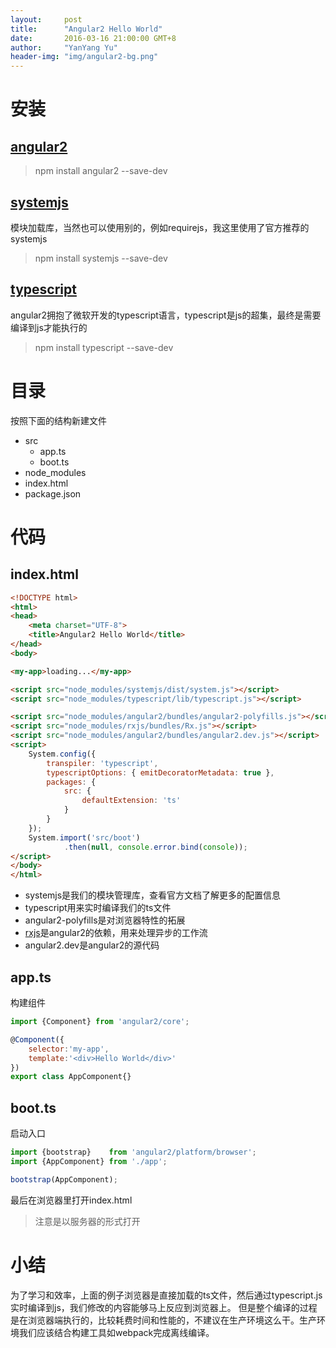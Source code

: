 ```yaml
---
layout:     post
title:      "Angular2 Hello World"
date:       2016-03-16 21:00:00 GMT+8
author:     "YanYang Yu"
header-img: "img/angular2-bg.png"
---
```

# 安装

## [angular2](https://github.com/angular/angular)

> npm install angular2 --save-dev

## [systemjs](https://github.com/systemjs/systemjs)
模块加载库，当然也可以使用别的，例如requirejs，我这里使用了官方推荐的systemjs

> npm install systemjs --save-dev

## [typescript](https://github.com/Microsoft/TypeScript)
angular2拥抱了微软开发的typescript语言，typescript是js的超集，最终是需要编译到js才能执行的

> npm install typescript --save-dev

# 目录
按照下面的结构新建文件

- src
    - app.ts
    - boot.ts
- node_modules
- index.html
- package.json

# 代码

## index.html

```html
<!DOCTYPE html>
<html>
<head>
    <meta charset="UTF-8">
    <title>Angular2 Hello World</title>
</head>
<body>

<my-app>loading...</my-app>

<script src="node_modules/systemjs/dist/system.js"></script>
<script src="node_modules/typescript/lib/typescript.js"></script>

<script src="node_modules/angular2/bundles/angular2-polyfills.js"></script>
<script src="node_modules/rxjs/bundles/Rx.js"></script>
<script src="node_modules/angular2/bundles/angular2.dev.js"></script>
<script>
    System.config({
        transpiler: 'typescript',
        typescriptOptions: { emitDecoratorMetadata: true },
        packages: {
            src: {
                defaultExtension: 'ts'
            }
        }
    });
    System.import('src/boot')
            .then(null, console.error.bind(console));
</script>
</body>
</html>
```

- systemjs是我们的模块管理库，查看官方文档了解更多的配置信息
- typescript用来实时编译我们的ts文件
- angular2-polyfills是对浏览器特性的拓展
- [rxjs](https://github.com/ReactiveX/rxjs)是angular2的依赖，用来处理异步的工作流
- angular2.dev是angular2的源代码

## app.ts
构建组件

```javascript
import {Component} from 'angular2/core';

@Component({
    selector:'my-app',
    template:'<div>Hello World</div>'
})
export class AppComponent{}
```

## boot.ts
启动入口

```javascript
import {bootstrap}    from 'angular2/platform/browser';
import {AppComponent} from './app';

bootstrap(AppComponent);    
```

最后在浏览器里打开index.html

> 注意是以服务器的形式打开

# 小结
为了学习和效率，上面的例子浏览器是直接加载的ts文件，然后通过typescript.js实时编译到js，我们修改的内容能够马上反应到浏览器上。
但是整个编译的过程是在浏览器端执行的，比较耗费时间和性能的，不建议在生产环境这么干。生产环境我们应该结合构建工具如webpack完成离线编译。